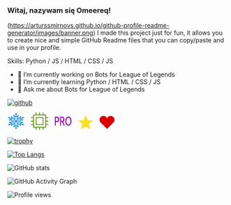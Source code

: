 ### Witaj, nazywam się Omeereq!
(https://arturssmirnovs.github.io/github-profile-readme-generator/images/banner.png)
I made this project just for fun, it allows you to create nice and simple GitHub Readme files that you can copy/paste and use in your profile.

Skills: Python / JS / HTML / CSS / JS

- 🔭 I’m currently working on Bots for League of Legends 
- 🌱 I’m currently learning Python / HTML / CSS / JS 
- 💬 Ask me about Bots for League of Legends 


[<img src='https://cdn.jsdelivr.net/npm/simple-icons@3.0.1/icons/github.svg' alt='github' height='40'>](https://github.com/SomerlikP)  

<a href='https://archiveprogram.github.com/'><img src='https://raw.githubusercontent.com/acervenky/animated-github-badges/master/assets/acbadge.gif' width='40' height='40'></a> <a href='https://docs.github.com/en/developers'><img src='https://raw.githubusercontent.com/acervenky/animated-github-badges/master/assets/devbadge.gif' width='40' height='40'></a> <a href='https://github.com/pricing'><img src='https://raw.githubusercontent.com/acervenky/animated-github-badges/master/assets/pro.gif' width='40' height='40'></a> <a href='https://stars.github.com/'><img src='https://raw.githubusercontent.com/acervenky/animated-github-badges/master/assets/starbadge.gif' width='35' height='35'></a> <a href='https://docs.github.com/en/github/supporting-the-open-source-community-with-github-sponsors'><img src='https://raw.githubusercontent.com/acervenky/animated-github-badges/master/assets/sponsorbadge.gif' width='35' height='35'></a> 

[![trophy](https://github-profile-trophy.vercel.app/?username=SomerlikP)](https://github.com/ryo-ma/github-profile-trophy)

[![Top Langs](https://github-readme-stats.vercel.app/api/top-langs/?username=SomerlikP)](https://github.com/anuraghazra/github-readme-stats)

![GitHub stats](https://github-readme-stats.vercel.app/api?username=SomerlikP&show_icons=true)  

![GitHub Activity Graph](https://activity-graph.herokuapp.com/graph?username=SomerlikP)  

![Profile views](https://gpvc.arturio.dev/SomerlikP)  
